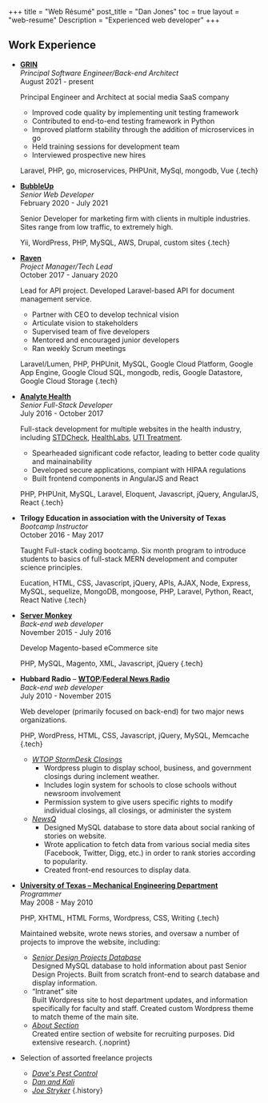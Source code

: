 +++
title = "Web Résumé"
post_title = "Dan Jones"
toc = true
layout = "web-resume"
Description = "Experienced web developer"
+++
<section id="workhistory">

## Work Experience

- [**GRIN**](https://grin.co)   
  *Principal Software Engineer/Back-end Architect*   
  <span class="work-period"><time datetime="2021-08">August 2021</time> - present</span>
  
  Principal Engineer and Architect at social media SaaS company
  
  + Improved code quality by implementing unit testing framework
  + Contributed to end-to-end testing framework in Python
  + Improved platform stability through the addition of microservices in go
  + Held training sessions for development team
  + Interviewed prospective new hires
  
  Laravel, PHP, go, microservices, PHPUnit, MySql, mongodb, Vue
  {.tech}
- [**BubbleUp**](https://www.bubbleup.net/)   
  *Senior Web Developer*   
  <span class="work-period"><time datetime="2020-02">February 2020</time> - <time datetime="2021-07">July 2021</time></span>
  
  Senior Developer for marketing firm with clients in multiple industries. Sites range from low traffic, to extremely high.
  
  Yii, WordPress, PHP, MySQL, AWS, Drupal, custom sites
  {.tech}
- [**Raven**](https://www.raven.com/)   
  *Project Manager/Tech Lead*   
  <span class="work-period"><time datetime="2017-10">October 2017</time> - <time datetime="2020-01">January 2020</time></span>
  
  Lead for API project. Developed Laravel-based API for document management service.
  
  + Partner with CEO to develop technical vision
  + Articulate vision to stakeholders
  + Supervised team of five developers
  + Mentored and encouraged junior developers
  + Ran weekly Scrum meetings
  
  Laravel/Lumen, PHP, PHPUnit, MySQL, Google Cloud Platform, Google App Engine, Google Cloud SQL, mongodb, redis, Google Datastore, Google Cloud Storage
  {.tech}
- [**Analyte Health**](https://www.analytehealth.com/)   
  *Senior Full-Stack Developer*   
  <span class="work-period"><time datetime="2016-07">July 2016</time> - <time datetime="2017-10">October 2017</time></span>
  
  Full-stack development for multiple websites in the health industry, including [STDCheck](https://www.stdcheck.com/), [HealthLabs](https://www.healthlabs.com), [UTI Treatment](https://www.utitreatment.com/).
  
  + Spearheaded significant code refactor, leading to better code quality and mainainability
  + Developed secure applications, compiant with HIPAA regulations
  + Built frontend components in AngularJS and React
  
  PHP, PHPUnit, MySQL, Laravel, Eloquent, Javascript, jQuery, AngularJS, React
  {.tech}
- **Trilogy Education in association with the University of Texas**   
  *Bootcamp Instructor*   
  <span class="work-period"><time datetime="2016-10">October 2016</time> - <time datetime="2017-05">May 2017</time></span>
  
  Taught Full-stack coding bootcamp. Six month program to introduce students to basics of full-stack MERN development and computer science principles.
  
  Eucation, HTML, CSS, Javascript, jQuery, APIs, AJAX, Node, Express, MySQL, sequelize, MongoDB, mongoose, PHP, Laravel, Python, React, React Native
  {.tech}
- [**Server Monkey**](https://servermonkey.com/)   
  *Back-end web developer*   
  <span class="work-period"><time datetime="2015-11">November 2015</time> - <time datetime="2016-07">July 2016</time></span>
  
  Develop Magento-based eCommerce site
  
  PHP, MySQL, Magento, XML, Javascript, jQuery
  {.tech}
- **Hubbard Radio** &ndash; [**WTOP**](https://wtop.com/)/[**Federal News Radio**](https://federalnewsradio.com/)   
  *Back-end web developer*   
  <span class="work-period"><time datetime="2010-07">July 2010</time> - <time datetime="2015-11">November 2015</time></span>
  
  Web developer (primarily focused on back-end) for two major news organizations.
  
  PHP, WordPress, HTML, CSS, Javascript, jQuery, MySQL, Memcache
  {.tech}
  
  + [*WTOP StormDesk Closings*](https://wtop.com/closings-and-delays/)
    * Wordpress plugin to display school, business, and government closings during inclement weather.
    * Includes login system for schools to close schools without newsroom involvement
    * Permission system to give users specific rights to modify individual closings, all closings, or administer the system
  + [*NewsQ*](https://web.archive.org/web/20120113121324/https://wtop.com/?sid=2185984&nid=719&node=1)
    * Designed MySQL database to store data about social ranking of stories on website.
    * Wrote application to fetch data from various social media sites (Facebook, Twitter, Digg, etc.) in order to rank stories according to popularity.
    * Created front-end resources to display data.
- [**University of Texas &ndash; Mechanical Engineering Department**](https://www.me.utexas.edu/)   
  *Programmer*   
  <span class="work-period"><time datetime="2008-05">May 2008</time> - <time datetime="2010-05">May 2010</time></span>
  
  PHP, XHTML, HTML Forms, Wordpress, CSS, Writing
  {.tech}
  
  Maintained website, wrote news stories, and oversaw a number of projects to improve the website<span class="noprint">, including:</span>
  
  + [*Senior Design Projects Database*](https://web.archive.org/web/20090326150754/https://www.me.utexas.edu/sdp/previousprojects.php)   
    Designed MySQL database to hold information about past Senior Design Projects. Built from scratch front-end to search database and display information.
  + &ldquo;Intranet&rdquo; site   
    Built Wordpress site to host department updates, and information specifically for faculty and staff. Created custom Wordpress theme to match theme of the main site.
  + [*About Section*](https://web.archive.org/web/20100609155029/http://www.me.utexas.edu/about/)   
    Created entire section of website for recruiting purposes. Did extensive research.
  {.noprint}
- Selection of assorted freelance projects
  + [*Dave's Pest Control*](https://web.archive.org/web/20010719153431/http://www.davespestcontrol.com/)
  + [*Dan and Kali*](https://web.archive.org/web/20110201140251/http://danandkali.com/)
  + [*Joe Stryker*](https://web.archive.org/web/20090428115520/http://joestryker.com/)
{.history}

</section><!-- /#workhistory -->
